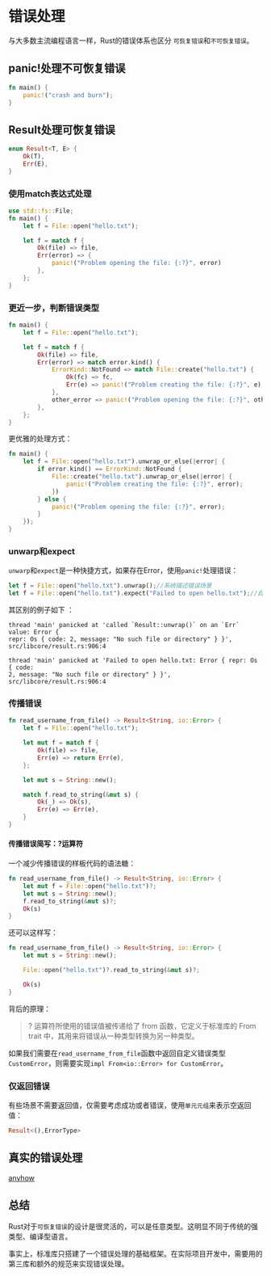 # 错误处理

与大多数主流编程语言一样，Rust的错误体系也区分 `可恢复错误`和`不可恢复错误`。

## panic!处理不可恢复错误

```rust
fn main() {
    panic!("crash and burn");
}
```

## Result处理可恢复错误

```rust
enum Result<T, E> {
    Ok(T),
    Err(E),
}
```

### 使用match表达式处理

```rust
use std::fs::File;
fn main() {
    let f = File::open("hello.txt");

    let f = match f {
        Ok(file) => file,
        Err(error) => {
            panic!("Problem opening the file: {:?}", error)
        },
    };
}
```

### 更近一步，判断错误类型

```rust
fn main() {
    let f = File::open("hello.txt");

    let f = match f {
        Ok(file) => file,
        Err(error) => match error.kind() {
            ErrorKind::NotFound => match File::create("hello.txt") {
                Ok(fc) => fc,
                Err(e) => panic!("Problem creating the file: {:?}", e),
            },
            other_error => panic!("Problem opening the file: {:?}", other_error),
        },
    };
}
```

更优雅的处理方式：

```rust
fn main() {
    let f = File::open("hello.txt").unwrap_or_else(|error| {
        if error.kind() == ErrorKind::NotFound {
            File::create("hello.txt").unwrap_or_else(|error| {
                panic!("Problem creating the file: {:?}", error);
            })
        } else {
            panic!("Problem opening the file: {:?}", error);
        }
    });
}
```

### unwarp和expect

`unwarp`和`expect`是一种快捷方式，如果存在Error，使用`panic!`处理错误：

```rust
let f = File::open("hello.txt").unwrap();//系统描述错误场景
let f = File::open("hello.txt").expect("Failed to open hello.txt");//自定义错误信息
```

其区别的例子如下
：

```
thread 'main' panicked at 'called `Result::unwrap()` on an `Err` value: Error {
repr: Os { code: 2, message: "No such file or directory" } }',
src/libcore/result.rs:906:4

thread 'main' panicked at 'Failed to open hello.txt: Error { repr: Os { code:
2, message: "No such file or directory" } }', src/libcore/result.rs:906:4
```

### 传播错误

```rust
fn read_username_from_file() -> Result<String, io::Error> {
    let f = File::open("hello.txt");

    let mut f = match f {
        Ok(file) => file,
        Err(e) => return Err(e),
    };

    let mut s = String::new();

    match f.read_to_string(&mut s) {
        Ok(_) => Ok(s),
        Err(e) => Err(e),
    }
}
```

#### 传播错误简写：?运算符

一个减少传播错误的样板代码的语法糖：

```rust
fn read_username_from_file() -> Result<String, io::Error> {
    let mut f = File::open("hello.txt")?;
    let mut s = String::new();
    f.read_to_string(&mut s)?;
    Ok(s)
}
```

还可以这样写：

```rust
fn read_username_from_file() -> Result<String, io::Error> {
    let mut s = String::new();

    File::open("hello.txt")?.read_to_string(&mut s)?;

    Ok(s)
}
```

背后的原理：

> ? 运算符所使用的错误值被传递给了 from 函数，它定义于标准库的 From trait 中，其用来将错误从一种类型转换为另一种类型。

如果我们需要在`read_username_from_file`函数中返回自定义错误类型`CustomError`，则需要实现`impl From<io::Error> for CustomError`。

### 仅返回错误

有些场景不需要返回值，仅需要考虑成功或者错误，使用`单元元组`来表示空返回值：

```rust
Result<(),ErrorType>
```

## 真实的错误处理

[anyhow](anyhow简介.md)

## 总结

Rust对于`可恢复错误`的设计是很灵活的，可以是任意类型。这明显不同于传统的强类型、编译型语言。

事实上，标准库只搭建了一个错误处理的基础框架。在实际项目开发中，需要用的第三库和额外的规范来实现错误处理。
